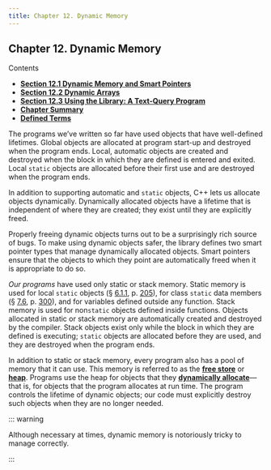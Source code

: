 ```yaml
---
title: Chapter 12. Dynamic Memory
---
```


<h2 id="filepos2900383">Chapter 12. Dynamic Memory</h2>
<p>Contents</p><ul><li><strong><a href="114-12.1._dynamic_memory_and_smart_pointers.html#filepos2904799">Section 12.1 Dynamic Memory and Smart Pointers</a></strong></li><li><strong><a href="115-12.2._dynamic_arrays.html#filepos3086710">Section 12.2 Dynamic Arrays</a></strong></li><li><strong><a href="116-12.3._using_the_library_a_textquery_program.html#filepos3140586">Section 12.3 Using the Library: A Text-Query Program</a></strong></li><li><strong><a href="117-chapter_summary.html#filepos3185005">Chapter Summary</a></strong></li><li><strong><a href="118-defined_terms.html#filepos3186257">Defined Terms</a></strong></li></ul>

<p>The programs we’ve written so far have used objects that have well-defined lifetimes. Global objects are allocated at program start-up and destroyed when the program ends. Local, automatic objects are created and destroyed when the block in which they are defined is entered and exited. Local <code>static</code> objects are allocated before their first use and are destroyed when the program ends.</p>
<p>In addition to supporting automatic and <code>static</code> objects, C++ lets us allocate objects dynamically. Dynamically allocated objects have a lifetime that is independent of where they are created; they exist until they are explicitly freed.</p>
<p>Properly freeing dynamic objects turns out to be a surprisingly rich source of bugs. To make using dynamic objects safer, the library defines two smart pointer types that manage dynamically allocated objects. Smart pointers ensure that the objects to which they point are automatically freed when it is appropriate to do so.</p>
<p><a id="filepos2902740"></a><em>Our programs</em> have used only static or stack memory. Static memory is used for local <code>static</code> objects (§ <a href="063-6.1._function_basics.html#filepos1431793">6.1.1</a>, p. <a href="063-6.1._function_basics.html#filepos1431793">205</a>), for class <code>static</code> data members (§ <a href="078-7.6._static_class_members.html#filepos2028441">7.6</a>, p. <a href="078-7.6._static_class_members.html#filepos2028441">300</a>), and for variables defined outside any function. Stack memory is used for non<code>static</code> objects defined inside functions. Objects allocated in static or stack memory are automatically created and destroyed by the compiler. Stack objects exist only while the block in which they are defined is executing; <code>static</code> objects are allocated before they are used, and they are destroyed when the program ends.</p>
<p>In addition to static or stack memory, every program also has a pool of memory that it can use. This memory is referred to as the <strong><a href="118-defined_terms.html#filepos3188604" id="filepos2903894">free store</a></strong> or <strong><a href="118-defined_terms.html#filepos3188850" id="filepos2903969">heap</a></strong>. Programs use the heap for objects that they <strong><a href="118-defined_terms.html#filepos3188274" id="filepos2904080">dynamically allocate</a></strong>—that is, for objects that the program allocates at run time. The program controls the lifetime of dynamic objects; our code must explicitly destroy such objects when they are no longer needed.</p>

::: warning
<p>Although necessary at times, dynamic memory is notoriously tricky to manage correctly.</p>
:::
